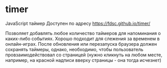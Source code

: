 # timer

JavaScript таймер
Доступен по адресу
https://fdsc.github.io/timer/

Позволяет добавлять любое количество таймеров для напоминания о каких-либо событиях. Хорошо подходит для слежения за временем в онлайн-играх.
После обновления или перезапуска браузера должен сохранять таймеры, однако, необходимо, чтобы пользователь провзаимодействовал со страницей (нужно кликнуть на любом месте, например, на красной надписи вверху страницы - она тогда исчезнет)
